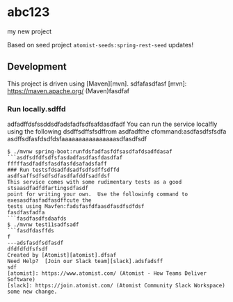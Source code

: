 # abc123
my new project

Based on seed project `atomist-seeds:spring-rest-seed`
updates!
## Development

This project is driven using [Maven][mvn].
sdfafasdfasf
[mvn]: https://maven.apache.org/ (Maven)fasdfaf

### Run locally.sdffd
adfadffdsfssddsdfadsfadfsdfsafdasdfadf
You can run the service localfly using the following dsdffsdffsfsdffrom asdfadfthe cfommand:asdfasdfsfsdfa
asdffsdfasfdsdfdsfaaaaaaaaaaaaaaaasdfasdfsdf
```ffsdfasdfasdfd
$ ./mvnw spring-boot:runfdsfadfasfdfsasdfafdsadfdasaf
```asdfsdfdfsdfsfasdadfasdfasfdasdfaf
fffffasdfadfsfasdfasfdsafadsfaff
### Run testsfdsadfdsadfsdfsdffsdffd
asdfsaffsdfsdfsdfasdfafddfsadfdsf
This service comes with some rudimentary tests as a good stsaasdfadfdfartingsdfasdf
point for writing your own.  Use the followinfg command to exesasdfasfadfasdffcute the
tests using Mavfen:fadsfasfdfaasdfasdfsdfdsf
fasdfasfadfa
```fasdfasdfsdaafds
$ ./mvnw test11sadfsadf
```fasdfdasffds
f
---adsfasdfsdfasdf
dfdfdfdfsfsdf
Created by [Atomist][atomist].dfsaf
Need Help?  [Join our Slack team][slack].adsfadsff
sdf
[atomist]: https://www.atomist.com/ (Atomist - How Teams Deliver Software)
[slack]: https://join.atomist.com/ (Atomist Community Slack Workspace)
some new change.
